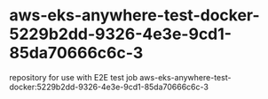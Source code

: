 # aws-eks-anywhere-test-docker-5229b2dd-9326-4e3e-9cd1-85da70666c6c-3
repository for use with E2E test job aws-eks-anywhere-test-docker:5229b2dd-9326-4e3e-9cd1-85da70666c6c-3

